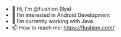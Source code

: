 - 👋 Hi, I’m @flushion (Ilya)
- 👀 I’m interested in Android Development
- 🌱 I’m currently working with Java
- 📫 How to reach me: https://flushion.com/

